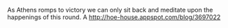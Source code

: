 As Athens romps to victory we can only sit back and meditate upon the happenings of this round. A http://hoe-house.appspot.com/blog/3697022
